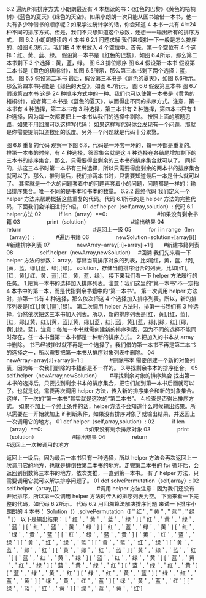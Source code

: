 
6.2 遍历所有排序方式
小朗朗最近有 4 本想读的书：《红色的巴黎》《黄色的梧桐树》《蓝色的夏天》《绿色的天空》。如果小朗朗一次只能从图书馆借一本书，他一共有多少种借书的顺序呢？如果学过统计学的话，你会知道 4 本书一共有 4!=24种不同的排序方式。但是，我们不只想知道这个总数，还想一一输出所有的排序方式。
图 6.2 小朗朗想读的 4 本书
6.2.1 问题求解
我们来模拟一下一般是怎么排序的，如图 6.3所示。我们把 4 本书放入 4 个空位中。首先，第一个空位有 4 个选择：红、黄、蓝、绿。
假设第一本书是《红色的巴黎》，如图 6.4所示，那么第二本书剩下 3 个选择：黄，蓝，绿。
图 6.3 排位顺序
图 6.4 假设第一本书
假设第二本书是《黄色的梧桐树》，如图 6.5所示，那么第三本书剩下两个选择：蓝，绿。
图 6.5 假设第二本书
最后，假设第三本书是《蓝色的夏天》，如图 6.6所示。那么第四本书只能是《绿色的天空》，如图 6.7所示。
图 6.6 假设第三本书
图 6.7 假设第四本书
这是 24 种排序方式中的一种。我们也可以使第一本书是《黄色的梧桐树》，或者第二本书是《蓝色的夏天》，从而得出不同的排序方式。注意，第一本书有 4 种选择，第二本书有 3 种选择，第三本书有 2 种选择，第四本书只有 1 种选择，因为每一次都要把上一本书从我们的选择中剔除。
按照上面的解题思路，如果不用回溯可以这样写代码：
如果这样写代码你会发现有一个问题，那就是你需要提前知道数组的长度。另外一个问题就是代码十分累赘。


图 6.8 重复的代码
观察一下图 6.8，代码是一环套一环的，每一环都是重复的。排第一本书的时候，有 4 种选择，答案集合就是这 4 种选择在各结尾增加剩下的三本书的排序集合。那么，只需要得出剩余的三本书的排序集合就可以了。
同样的，排这三本书时第一本书有三种选择，所以只需要得出剩余的两本书的排序集合就可以了。那么，推到最后，我们排两本书时，只需要知道最后一本是什么就可以了。
其实就是一个大的问题套着中的问题再套着小的问题，问题都是一样的：输出排序集合。唯一不同的是书本和书本的数量。
6.2.2 最终代码
我们定义一个 helper 方法来帮助概括这些重复的代码。代码 6.1所示的是 helper 方法的完整代码，下面我们会详细进行介绍。
01 def helper（self,array,solution）:
代码 6.1 helper方法
02　　　 if len（array）==0:　　　　　　　　　 #如果没有剩余书籍
03　　　　　print（solution）　　　　　　　　 #输出结果
04　　　　　return　　　　　　　　　　　　　 #返回上一级
05　　　 for i in range（len（array））:　　　　#遍历书籍
06　　　　　newSolution=solution+[array[i]]　 #新建排序列表
07　　　　　newArray=array[:i]+array[i+1:]　　#新建书籍列表
08　　　　　self.helper（newArray,newSolution）　 #回溯
我们先来看一下 helper 方法的参数：
array，存储当前排序对象的列表，比如[红，黄，蓝，绿],[黄，蓝，绿],[蓝，绿],[绿]。
solution，存储当前排序组合的列表，比如[红],[红，黄],[红，黄，蓝],[红，黄，蓝，绿]。
接下来我们看一下 helper 方法履行的任务。
1.把第一本书的选择加入排序列表。注意：我们这里的“第一本书”不一定指 4 本书中的第一本，而是代指剩余书籍中的“第一本书”。
第一次调用 helper 方法时，排第一书有 4 种选择，那么依次把这 4 个选择加入排序列表。所以，新的排序列表是[红],[黄],[蓝],[绿]。
第二次调用 helper 方法时，排第一书我们有 3 种选择，仍然依次把这三本书加入列表。所以，新的排序列表是[红，黄],[红，蓝],[红，绿],[黄，红],[黄，蓝],[黄，绿],[蓝，红],[蓝，黄],[蓝，绿],[绿，红],[绿，黄],[绿，蓝]。注意：每加一本书就需创建新的排序列表，因为不同的选择不能同时存在，任一本书当第一本书都是一种新的排序方式。
2.把加入的书本从 array 中删除。
书已经被排过就不再是一个选择了。我们借的第一本书不再是第二本书的选择之一，所以需要把第一本书从排序对象列表中删除。
04　　　　　newArray=array[:i]+array[i+1:]　　　　　#删除书本
需要创建一个新的对象列表，因为每一次我们删除的书籍都是不一样的。
3.寻找剩余书本的排序组合。
05　　　　　self.helper（newArray,newSolution）　　 #寻找剩余对象的排序集合
找出第一本书的选择后，只要找到剩余书本的排序集合，把它们加到第一本书后面就可以了。也就是说，需要再次调用 helper 方法，传入新的排序集合和新的对象集合。这样，下一次的“第一本书”其实就是这次的“第二本书”。
4.检查是否得出排序方式。
如果不加上一个终止条件的话，helper方法不会知道什么时候输出结果。所以需要在一开始就加上 if 判断条件，如果没有排序对象了就输出结果，并返回上一次调用它的地方。
01 def helper（self,array,solution）:
02　　　 if len（array）==0:　　　　　　　　#如果没有剩余排序对象
03　　　　　print（solution）　　　　　　　#输出结果
04　　　　　return　　　　　　　　　　　　#返回上一次被调用的地方


返回上一级后，因为最后一本书只有一种选择，所以 helper 方法会再次返回上一次调用它的地方，也就是排倒数第二本书的地方。走完第二本书的 for 循环后，会返回到倒数第三本书的地方，依次类推，一直到第一本书。
有了 helper 方法，只需要调用它就可以解决排序问题了。
01 def solvePermutation（self,array）:
02　 self.helper（array,[]）　　　　　　　#调用 helper 方法注意：因为我们还没有开始排序，所以第一次调用 helper 方法时传入的排序列表为空。
下面来看一下完整的代码，如代码 6.2所示。
代码 6.2 用回溯算法解决排序问题
来试一下排序小朗朗的 4 本书：
Solution（）.solvePermutation（[＂红＂,＂黄＂,＂蓝＂,＂绿＂]）
以下是输出结果：
[＇红＇,＇黄＇,＇蓝＇,＇绿＇]
[＇红＇,＇黄＇,＇绿＇,＇蓝＇]
[＇红＇,＇蓝＇,＇黄＇,＇绿＇]
[＇红＇,＇蓝＇,＇绿＇,＇黄＇]
[＇红＇,＇绿＇,＇黄＇,＇蓝＇]
[＇红＇,＇绿＇,＇蓝＇,＇黄＇]
[＇黄＇,＇红＇,＇蓝＇,＇绿＇]
[＇黄＇,＇红＇,＇绿＇,＇蓝＇]
[＇黄＇,＇蓝＇,＇红＇,＇绿＇]
[＇黄＇,＇蓝＇,＇绿＇,＇红＇]
[＇黄＇,＇绿＇,＇红＇,＇蓝＇]
[＇黄＇,＇绿＇,＇蓝＇,＇红＇]
[＇蓝＇,＇红＇,＇黄＇,＇绿＇]
[＇蓝＇,＇红＇,＇绿＇,＇黄＇]
[＇蓝＇,＇黄＇,＇红＇,＇绿＇]
[＇蓝＇,＇黄＇,＇绿＇,＇红＇]
[＇蓝＇,＇绿＇,＇红＇,＇黄＇]
[＇蓝＇,＇绿＇,＇黄＇,＇红＇]
[＇绿＇,＇红＇,＇黄＇,＇蓝＇]
[＇绿＇,＇红＇,＇蓝＇,＇黄＇]
[＇绿＇,＇黄＇,＇红＇,＇蓝＇]
[＇绿＇,＇黄＇,＇蓝＇,＇红＇]
[＇绿＇,＇蓝＇,＇红＇,＇黄＇]
[＇绿＇,＇蓝＇,＇黄＇,＇红’]
